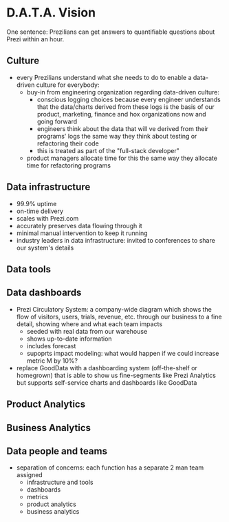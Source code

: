 D.A.T.A. Vision
===============

One sentence: Prezilians can get answers to quantifiable questions about Prezi within an hour.

Culture
-------
- every Prezilians understand what she needs to do to enable a data-driven culture for everybody:
    - buy-in from engineering organization regarding data-driven culture:
        - conscious logging choices because every engineer understands that the data/charts derived from these logs is the basis of our product, marketing, finance and hox organizations now and going forward
        - engineers think about the data that will ve derived from their programs' logs the same way they think about testing or refactoring their code
        - this is treated as part of the "full-stack developer"
    - product managers allocate time for this the same way they allocate time for refactoring programs

Data infrastructure
-------------------
- 99.9% uptime
- on-time delivery
- scales with Prezi.com
- accurately preserves data flowing through it
- minimal manual intervention to keep it running
- industry leaders in data infrastructure: invited to conferences to share our system's details

Data tools
----------

Data dashboards
---------------
- Prezi Circulatory System: a company-wide diagram which shows the flow of visitors, users, trials, revenue, etc. through our business to a fine detail, showing where and what each team impacts
    - seeded with real data from our warehouse
    - shows up-to-date information
    - includes forecast
    - supoprts impact modeling: what would happen if we could increase metric M by 10%?
- replace GoodData with a dashboarding system (off-the-shelf or homegrown) that is able to show us fine-segments like Prezi Analytics but supports self-service charts and dashboards like GoodData

Product Analytics
-----------------

Business Analytics
------------------

Data people and teams
---------------------
- separation of concerns: each function has a separate 2 man team assigned
    - infrastructure and tools
    - dashboards
    - metrics
    - product analytics
    - business analytics

